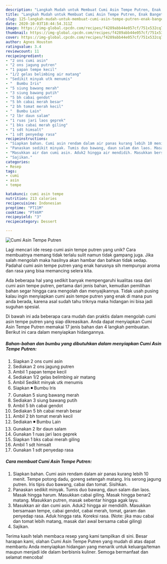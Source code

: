 ```yaml
---
description: "Langkah Mudah untuk Membuat Cumi Asin Tempe Putren, Enak Banget"
title: "Langkah Mudah untuk Membuat Cumi Asin Tempe Putren, Enak Banget"
slug: 125-langkah-mudah-untuk-membuat-cumi-asin-tempe-putren-enak-banget
date: 2020-10-03T18:44:54.311Z
image: https://img-global.cpcdn.com/recipes/f4289abb44e057cf/751x532cq70/cumi-asin-tempe-putren-foto-resep-utama.jpg
thumbnail: https://img-global.cpcdn.com/recipes/f4289abb44e057cf/751x532cq70/cumi-asin-tempe-putren-foto-resep-utama.jpg
cover: https://img-global.cpcdn.com/recipes/f4289abb44e057cf/751x532cq70/cumi-asin-tempe-putren-foto-resep-utama.jpg
author: Agnes Houston
ratingvalue: 3.4
reviewcount: 11
recipeingredient:
- "2 ons cumi asin"
- "2 ons jagung putren"
- "1 papan tempe kecil"
- "1/2 gelas belimbing air matang"
- "Sedikit minyak utk menumis"
- "  Bumbu Iris"
- "5 siung bawang merah"
- "3 siung bawang putih"
- "5 bh cabai gendot"
- "5 bh cabai merah besar"
- "2 bh tomat merah kecil"
- "  Bumbu Lain"
- "2 lbr daun salam"
- "1 ruas jari laos geprek"
- "1 bks cabai merah giling"
- "1 sdt himsalt"
- "1 sdt penyedap rasa"
recipeinstructions:
- "Siapkan bahan. Cumi asin rendam dalam air panas kurang lebih 10 menit. Tempe potong dadu, goreng setengah matang. Iris serong jagung putren. Iris tipis duo bawang, cabai dan tomat. Sisihkan."
- "Panaskan sedikit minyak. Tumis duo bawang, daun salam dan laos. Masak hingga harum. Masukkan cabai giling. Masak hingga benar2 matang. Masukkan putren, masak sebentar hingga agak layu."
- "Masukkan air dan cumi asin. Aduk2 hingga air mendidih. Masukkan bersamaan tempe, cabai gendot, cabai merah, tomat, garam dan penyedap rasa. Aduk hingga rata. Koreksi rasa. (Note: jika mau cabai dan tomat lebih matang, masak dari awal bersama cabai giling)"
- "Sajikan."
categories:
- Resep
tags:
- cumi
- asin
- tempe

katakunci: cumi asin tempe 
nutrition: 213 calories
recipecuisine: Indonesian
preptime: "PT11M"
cooktime: "PT46M"
recipeyield: "3"
recipecategory: Dessert

---
```



![Cumi Asin Tempe Putren](https://img-global.cpcdn.com/recipes/f4289abb44e057cf/751x532cq70/cumi-asin-tempe-putren-foto-resep-utama.jpg)

Lagi mencari ide resep cumi asin tempe putren yang unik? Cara membuatnya memang tidak terlalu sulit namun tidak gampang juga. Jika salah mengolah maka hasilnya akan hambar dan bahkan tidak sedap. Padahal cumi asin tempe putren yang enak harusnya sih mempunyai aroma dan rasa yang bisa memancing selera kita.



Ada beberapa hal yang sedikit banyak mempengaruhi kualitas rasa dari cumi asin tempe putren, pertama dari jenis bahan, kemudian pemilihan bahan segar hingga cara mengolah dan menyajikannya. Tidak usah pusing kalau ingin menyiapkan cumi asin tempe putren yang enak di mana pun anda berada, karena asal sudah tahu triknya maka hidangan ini bisa jadi suguhan spesial.


Di bawah ini ada beberapa cara mudah dan praktis dalam mengolah cumi asin tempe putren yang siap dikreasikan. Anda dapat menyiapkan Cumi Asin Tempe Putren memakai 17 jenis bahan dan 4 langkah pembuatan. Berikut ini cara dalam menyiapkan hidangannya.

<!--inarticleads1-->

##### Bahan-bahan dan bumbu yang dibutuhkan dalam menyiapkan Cumi Asin Tempe Putren:

1. Siapkan 2 ons cumi asin
1. Sediakan 2 ons jagung putren
1. Ambil 1 papan tempe kecil
1. Sediakan 1/2 gelas belimbing air matang
1. Ambil Sedikit minyak utk menumis
1. Siapkan  ◾ Bumbu Iris
1. Gunakan 5 siung bawang merah
1. Sediakan 3 siung bawang putih
1. Ambil 5 bh cabai gendot
1. Sediakan 5 bh cabai merah besar
1. Ambil 2 bh tomat merah kecil
1. Sediakan  ◾ Bumbu Lain
1. Gunakan 2 lbr daun salam
1. Gunakan 1 ruas jari laos geprek
1. Siapkan 1 bks cabai merah giling
1. Ambil 1 sdt himsalt
1. Gunakan 1 sdt penyedap rasa




<!--inarticleads2-->

##### Cara membuat Cumi Asin Tempe Putren:

1. Siapkan bahan. Cumi asin rendam dalam air panas kurang lebih 10 menit. Tempe potong dadu, goreng setengah matang. Iris serong jagung putren. Iris tipis duo bawang, cabai dan tomat. Sisihkan.
1. Panaskan sedikit minyak. Tumis duo bawang, daun salam dan laos. Masak hingga harum. Masukkan cabai giling. Masak hingga benar2 matang. Masukkan putren, masak sebentar hingga agak layu.
1. Masukkan air dan cumi asin. Aduk2 hingga air mendidih. Masukkan bersamaan tempe, cabai gendot, cabai merah, tomat, garam dan penyedap rasa. Aduk hingga rata. Koreksi rasa. (Note: jika mau cabai dan tomat lebih matang, masak dari awal bersama cabai giling)
1. Sajikan.




Terima kasih telah membaca resep yang kami tampilkan di sini. Besar harapan kami, olahan Cumi Asin Tempe Putren yang mudah di atas dapat membantu Anda menyiapkan hidangan yang menarik untuk keluarga/teman maupun menjadi ide dalam berbisnis kuliner. Semoga bermanfaat dan selamat mencoba!
